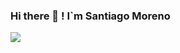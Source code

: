 ### Hi there 👋 ! I`m Santiago Moreno

![](https://github-readme-stats.vercel.app/api/top-langs/?username=viglino&layout=compact)
